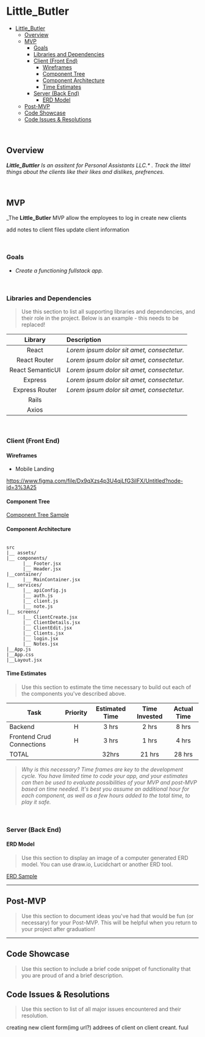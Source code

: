 # Little_Butler

- [Little_Butler](#little_butler)
  - [Overview](#overview)
  - [MVP](#mvp)
    - [Goals](#goals)
    - [Libraries and Dependencies](#libraries-and-dependencies)
    - [Client (Front End)](#client-front-end)
      - [Wireframes](#wireframes)
      - [Component Tree](#component-tree)
      - [Component Architecture](#component-architecture)
      - [Time Estimates](#time-estimates)
    - [Server (Back End)](#server-back-end)
      - [ERD Model](#erd-model)
  - [Post-MVP](#post-mvp)
  - [Code Showcase](#code-showcase)
  - [Code Issues & Resolutions](#code-issues--resolutions)

<br>

## Overview

_**Little_Buttler** Is an assitent for Personal Assistants LLC.\* . Track the littel things about the clients like their likes and dislikes, prefrences._

<br>

## MVP

\_The **Little_Butler** MVP
allow the employees to log in
create new clients

add notes to client files
update client information

<br>

### Goals

- _Create a functioning fullstack app._

<br>

### Libraries and Dependencies

> Use this section to list all supporting libraries and dependencies, and their role in the project. Below is an example - this needs to be replaced!

|     Library      | Description                                |
| :--------------: | :----------------------------------------- |
|      React       | _Lorem ipsum dolor sit amet, consectetur._ |
|   React Router   | _Lorem ipsum dolor sit amet, consectetur._ |
| React SemanticUI | _Lorem ipsum dolor sit amet, consectetur._ |
|     Express      | _Lorem ipsum dolor sit amet, consectetur._ |
|  Express Router  | _Lorem ipsum dolor sit amet, consectetur._ |
|      Rails       |
|      Axios       |

<br>

### Client (Front End)

#### Wireframes

- Mobile Landing

https://www.figma.com/file/Dx9qXzs4p3U4qjLfG3iIFX/Untitled?node-id=3%3A25

#### Component Tree

[Component Tree Sample](https://whimsical.com/lilbutler-PMrdqv6Hqg6q4yz9aKSPh2)

#### Component Architecture

```structure

src
|__ assets/
|__ components/
	  |__ Footer.jsx
      |__ Header.jsx
|__container/
	  |__ MainContainer.jsx
|__ services/
	  |__ apiConfig.js
	  |__ auth.js
	  |__ client.js
	  |__ note.js
|__ screens/
	  |__ ClientCreate.jsx
	  |__ ClientDetails.jsx
	  |__ ClientEdit.jsx
	  |__ Clients.jsx
	  |__ login.jsx
	  |__ Notes.jsx
|__App.js
|__App.css
|__Layout.jsx
```

#### Time Estimates

> Use this section to estimate the time necessary to build out each of the components you've described above.

| Task                      | Priority | Estimated Time | Time Invested | Actual Time |
| ------------------------- | :------: | :------------: | :-----------: | :---------: |
| Backend                   |    H     |     3 hrs      |     2 hrs     |    8 hrs    |
| Frontend Crud Connections |    H     |     3 hrs      |     1 hrs     |      4  hrs    |
| TOTAL                     |          |     32hrs      |    21 hrs     |     28 hrs     |

> _Why is this necessary? Time frames are key to the development cycle. You have limited time to code your app, and your estimates can then be used to evaluate possibilities of your MVP and post-MVP based on time needed. It's best you assume an additional hour for each component, as well as a few hours added to the total time, to play it safe._

<br>

### Server (Back End)

#### ERD Model

> Use this section to display an image of a computer generated ERD model. You can use draw.io, Lucidchart or another ERD tool.

[ERD Sample](https://drive.google.com/file/d/1kLyQTZqfcA4jjKWQexfEkG2UspyclK8Q/view)
<br>

---

## Post-MVP

> Use this section to document ideas you've had that would be fun (or necessary) for your Post-MVP. This will be helpful when you return to your project after graduation!

---

## Code Showcase

> Use this section to include a brief code snippet of functionality that you are proud of and a brief description.

## Code Issues & Resolutions

> Use this section to list of all major issues encountered and their resolution.

creating new client form(img url?)
addrees of client on client creant. fuul
